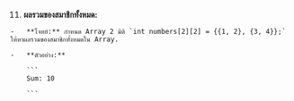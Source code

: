 11.  **ผลรวมของสมาชิกทั้งหมด:**
    
    -   **โจทย์:** กำหนด Array 2 มิติ `int numbers[2][2] = {{1, 2}, {3, 4}};` ให้หาผลรวมของสมาชิกทั้งหมดใน Array.
        
    -   **ตัวอย่าง:**
        
        ```
        Sum: 10
        
        ```